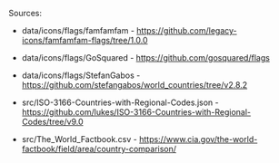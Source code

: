 Sources:
- data/icons/flags/famfamfam - https://github.com/legacy-icons/famfamfam-flags/tree/1.0.0
- data/icons/flags/GoSquared - https://github.com/gosquared/flags
- data/icons/flags/StefanGabos - https://github.com/stefangabos/world_countries/tree/v2.8.2

- src/ISO-3166-Countries-with-Regional-Codes.json - https://github.com/lukes/ISO-3166-Countries-with-Regional-Codes/tree/v9.0
- src/The_World_Factbook.csv - https://www.cia.gov/the-world-factbook/field/area/country-comparison/
